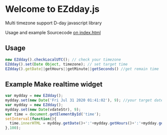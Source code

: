 # Welcome to EZdday.js
Multi timezone support D-day javascript library

Usage and example Sourcecode [on index.html](https://boxqkrtm.github.io/EZdday.js/)

## Usage
```js
new EZdday().checkLocalUTC(); // check your timezone
EZdday().set(Date Object, timezone); // set target time
EZdday().getDate||getHours||getMinute||getSeconds() //get remain time
```

## Example Make realtime widget
```js
var mydday = new EZdday();
mydday.set(new Date('Fri Jul 31 2020 01:41:02'), 9); //your target date, your timezone<br>
var mydday = new EZdday();
mydday.set(new Date(vdateStr), 9);
var time = document.getElementById('time');
setInterval(function(){
  time.innerHTML = mydday.getDate()+':'+mydday.getHours()+':'+mydday.getMinute()+':'+mydday.getSeconds();
},100);
```

